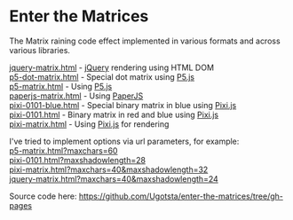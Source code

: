 # Enter the Matrices
The Matrix raining code effect implemented in various formats and across
various libraries.  

[jquery-matrix.html](jquery-matrix.html) - [jQuery](https://jquery.com/) rendering using HTML DOM  
[p5-dot-matrix.html](p5-dot-matrix.html) - Special dot matrix using [P5.js](https://p5js.org/)  
[p5-matrix.html](p5-matrix.html) - Using [P5.js](https://p5js.org/)  
[paperjs-matrix.html](paperjs-matrix.html) - Using [PaperJS](http://paperjs.org/)  
[pixi-0101-blue.html](pixi-0101-blue.html) - Special binary matrix in blue using [Pixi.js](http://www.pixijs.com/)  
[pixi-0101.html](pixi-0101.html) - Binary matrix in red and blue using [Pixi.js](http://www.pixijs.com/)  
[pixi-matrix.html](pixi-matrix.html) - Using [Pixi.js](http://www.pixijs.com/) for rendering   

I've tried to implement options via url parameters, for example:  
[p5-matrix.html?maxchars=60](p5-matrix.html?maxchars=60)  
[pixi-0101.html?maxshadowlength=28](pixi-0101.html?maxshadowlength=28)  
[pixi-matrix.html?maxchars=40&maxshadowlength=32](pixi-matrix.html?maxchars=40&maxshadowlength=32)  
[jquery-matrix.html?maxchars=40&maxshadowlength=24](jquery-matrix.html?maxchars=40&maxshadowlength=24)  

Source code here: https://github.com/Ugotsta/enter-the-matrices/tree/gh-pages
